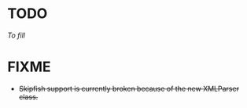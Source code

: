 # TODO

*To fill*

# FIXME

+ ~~Skipfish support is currently broken because of the new XMLParser class.~~
